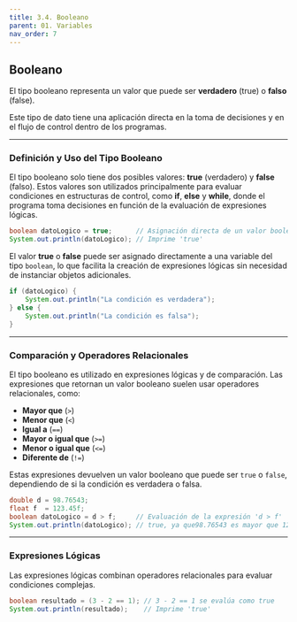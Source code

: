 ```yaml
---
title: 3.4. Booleano
parent: 01. Variables
nav_order: 7
---
```


## Booleano

El tipo booleano representa un valor que puede ser **verdadero** (true) o **falso** (false). 

Este tipo de dato tiene una aplicación directa en la toma de decisiones y en el flujo de control dentro de los programas.

---
### Definición y Uso del Tipo Booleano
El tipo booleano solo tiene dos posibles valores: **true** (verdadero) y **false** (falso). Estos valores son utilizados principalmente para evaluar condiciones en estructuras de control, como **if**, **else** y **while**, donde el programa toma decisiones en función de la evaluación de expresiones lógicas.

```java
boolean datoLogico = true;      // Asignación directa de un valor booleano
System.out.println(datoLogico); // Imprime 'true'
```

El valor **true** o **false** puede ser asignado directamente a una variable del tipo `boolean`, lo que facilita la creación de expresiones lógicas sin necesidad de instanciar objetos adicionales. 

```java
if (datoLogico) {
    System.out.println("La condición es verdadera");
} else {
    System.out.println("La condición es falsa");
}
```

---
### Comparación y Operadores Relacionales
El tipo booleano es utilizado en expresiones lógicas y de comparación. Las expresiones que retornan un valor booleano suelen usar operadores relacionales, como:

- **Mayor que** (`>`)
- **Menor que** (`<`)
- **Igual a** (`==`)
- **Mayor o igual que** (`>=`)
- **Menor o igual que** (`<=`)
- **Diferente de** (`!=`)

Estas expresiones devuelven un valor booleano que puede ser `true` o `false`, dependiendo de si la condición es verdadera o falsa.

```java
double d = 98.76543;
float f  = 123.45f;
boolean datoLogico = d > f;     // Evaluación de la expresión 'd > f'
System.out.println(datoLogico); // true, ya que98.76543 es mayor que 123.45
```

---
### Expresiones Lógicas
Las expresiones lógicas combinan operadores relacionales para evaluar condiciones complejas. 

```java
boolean resultado = (3 - 2 == 1); // 3 - 2 == 1 se evalúa como true
System.out.println(resultado);    // Imprime 'true'
```

